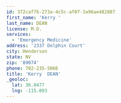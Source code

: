 ```yaml
---
id: 372caf76-273a-4c5c-af07-3a96ae482887
first_name: 'Kerry '
last_name: DEAN
license: M.D.
services:
  - 'Emergency Medicine'
address: '2337 Dolphin Court'
city: Henderson
state: NV
zip: '89074'
phone: 702-235-5066
title: 'Kerry  DEAN'
_geoloc:
  lat: 36.0477
  lng: -115.093
---
```

